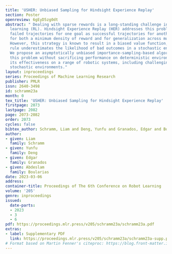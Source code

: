 ```yaml
---
title: 'USHER: Unbiased Sampling for Hindsight Experience Replay'
section: Poster
openreview: 6gEyD5zg0dt
abstract: " Dealing with sparse rewards is a long-standing challenge in reinforcement
  learning (RL). Hindsight Experience Replay (HER) addresses this problem by reusing
  failed trajectories for one goal as successful trajectories for another. This allows
  for both a minimum density of reward and for generalization across multiple goals.
  However, this strategy is known to result in a biased value function, as the update
  rule underestimates the likelihood of bad outcomes in a stochastic environment.
  We propose an asymptotically unbiased importance-sampling-based algorithm to address
  this problem without sacrificing performance on deterministic environments. We show
  its effectiveness on a range of robotic systems, including challenging high dimensional
  stochastic environments."
layout: inproceedings
series: Proceedings of Machine Learning Research
publisher: PMLR
issn: 2640-3498
id: schramm23a
month: 0
tex_title: 'USHER: Unbiased Sampling for Hindsight Experience Replay'
firstpage: 2073
lastpage: 2082
page: 2073-2082
order: 2073
cycles: false
bibtex_author: Schramm, Liam and Deng, Yunfu and Granados, Edgar and Boularias, Abdeslam
author:
- given: Liam
  family: Schramm
- given: Yunfu
  family: Deng
- given: Edgar
  family: Granados
- given: Abdeslam
  family: Boularias
date: 2023-03-06
address:
container-title: Proceedings of The 6th Conference on Robot Learning
volume: '205'
genre: inproceedings
issued:
  date-parts:
  - 2023
  - 3
  - 6
pdf: https://proceedings.mlr.press/v205/schramm23a/schramm23a.pdf
extras:
- label: Supplementary PDF
  link: https://proceedings.mlr.press/v205/schramm23a/schramm23a-supp.pdf
# Format based on Martin Fenner's citeproc: https://blog.front-matter.io/posts/citeproc-yaml-for-bibliographies/
---
```

